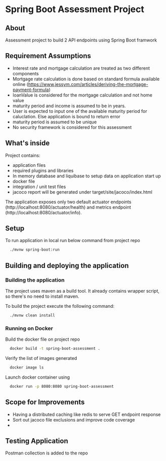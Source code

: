 # Spring Boot Assessment Project

## About
Assessment project to build 2 API endpoints using Spring Boot framwork

## Requirement Assumptions

* Interest rate and mortgage calculation are treated as two different components
* Mortgage rate calculation is done based on standard formula available online (https://www.jessym.com/articles/deriving-the-mortgage-payment-formula)
* loanValue is considered for the mortgage calculation and not home value
* maturity period and income is assumed to be in years.
* User is expected to input one of the available maturity period for caluclation. Else application is bound to return error
* maturity period is assumed to be unique
* No security framework is considered for this assessment

## What's inside

Project contains:
* application files
* required plugins and libraries
* In memory database and liquibase to setup data on application start up 
* docker file
* integration / unit test files
* jacoco report will be generated under target/site/jacoco/index.html

The application exposes only two default actuator endpoints (http://localhost:8080/actuator/health) and metrics endpoint
(http://localhost:8080/actuator/info).

## Setup

To run application in local run below command from project repo
```bash
  ./mvnw spring-boot:run
```
## Building and deploying the application

### Building the application

The project uses maven as a build tool. It already contains wrapper script, so there's no need to install maven.

To build the project execute the following command:

```bash
  ./mvnw clean install
```

### Running on Docker

Build the docker file on project repo

```bash
  docker build -t spring-boot-assessment .
```

Verify the list of images generated

```bash
  docker image ls
```
Launch docker container using 

```bash
  docker run -p 8080:8080 spring-boot-assessment
```

## Scope for Improvements

* Having a distributed caching like redis to serve GET endpoint response
* Sort out jacoco file exclusions and improve code coverage
* 

## Testing Application

Postman collection is added to the repo